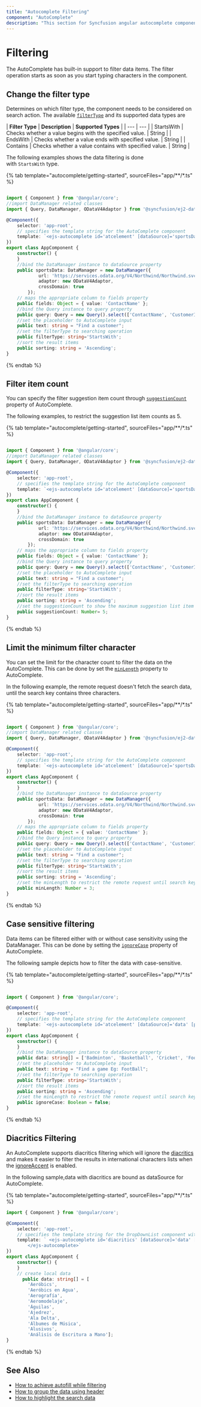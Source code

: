 ```yaml
---
title: "Autocomplete Filtering"
component: "AutoComplete"
description: "This section for Syncfusion angular autocomplete component explains the built-in filtering support with a rich set of filtering configurations."
---
```


# Filtering

The AutoComplete has built-in support to filter data items. The filter operation
starts as soon as you start typing characters in the component.

## Change the filter type

Determines on which filter type, the component needs to be considered on search action.
The available [`filterType`](../api/auto-complete/#filtertype) and its supported data types are

| **Filter Type** | **Description** | **Supported Types** |
| --- | --- |
| StartsWith | Checks whether a value begins with the specified value. | String |
| EndsWith | Checks whether a value ends with specified value. | String |
| Contains | Checks whether a value contains with specified value. | String |

The following examples shows the data filtering is done with `StartsWith` type.

{% tab template="autocomplete/getting-started", sourceFiles="app/**/*.ts"  %}

```typescript

import { Component } from '@angular/core';
//import DataManager related classes
import { Query, DataManager, ODataV4Adaptor } from '@syncfusion/ej2-data';

@Component({
    selector: 'app-root',
    // specifies the template string for the AutoComplete component
    template: `<ejs-autocomplete id='atcelement' [dataSource]='sportsData' [fields]='fields' [placeholder]='text' [query]='query' [filterType]='filterType' [sortOrder]='sorting'></ejs-autocomplete>`
})
export class AppComponent {
    constructor() {
    }
    //bind the DataManager instance to dataSource property
    public sportsData: DataManager = new DataManager({
            url: 'https://services.odata.org/V4/Northwind/Northwind.svc/Customers',
            adaptor: new ODataV4Adaptor,
            crossDomain: true
        });
    // maps the appropriate column to fields property
    public fields: Object = { value: 'ContactName' };
    //bind the Query instance to query property
    public query: Query = new Query().select(['ContactName', 'CustomerID']).take(6);
    //set the placeholder to AutoComplete input
    public text: string = "Find a customer";
    //set the filterType to searching operation
    public filterType: string='StartsWith';
    //sort the result items
    public sorting: string = 'Ascending';
}

```

{% endtab %}

## Filter item count

You can specify the filter suggestion item count through
[`suggestionCount`](../api/auto-complete/#suggestioncount) property of AutoComplete.

The following examples, to restrict the suggestion list item counts as 5.

{% tab template="autocomplete/getting-started", sourceFiles="app/**/*.ts"  %}

```typescript

import { Component } from '@angular/core';
//import DataManager related classes
import { Query, DataManager, ODataV4Adaptor } from '@syncfusion/ej2-data';

@Component({
    selector: 'app-root',
    // specifies the template string for the AutoComplete component
    template: `<ejs-autocomplete id='atcelement' [dataSource]='sportsData' [fields]='fields' [placeholder]='text' [query]='query' [filterType]='filterType' [sortOrder]='sorting' [suggestionCount]='suggestionCount'></ejs-autocomplete>`
})
export class AppComponent {
    constructor() {
    }
    //bind the DataManager instance to dataSource property
    public sportsData: DataManager = new DataManager({
            url: 'https://services.odata.org/V4/Northwind/Northwind.svc/Customers',
            adaptor: new ODataV4Adaptor,
            crossDomain: true
        });
    // maps the appropriate column to fields property
    public fields: Object = { value: 'ContactName' };
    //bind the Query instance to query property
    public query: Query = new Query().select(['ContactName', 'CustomerID']);
    //set the placeholder to AutoComplete input
    public text: string = "Find a customer";
    //set the filterType to searching operation
    public filterType: string='StartsWith';
    //sort the result items
    public sorting: string = 'Ascending';
    //set the suggestionCount to show the maximum suggestion list item
    public suggestionCount: Number= 5;
}

```

{% endtab %}

## Limit the minimum filter character

You can set the limit for the character count to filter the data on the AutoComplete. This can be done by
set the [`minLength`](../api/auto-complete/#minlength) property to AutoComplete.

In the following example, the remote request doesn't fetch the search data, until the search key contains three characters.

{% tab template="autocomplete/getting-started", sourceFiles="app/**/*.ts"  %}

```typescript

import { Component } from '@angular/core';
//import DataManager related classes
import { Query, DataManager, ODataV4Adaptor } from '@syncfusion/ej2-data';

@Component({
    selector: 'app-root',
    // specifies the template string for the AutoComplete component
    template: `<ejs-autocomplete id='atcelement' [dataSource]='sportsData' [fields]='fields' [placeholder]='text' [query]='query' [filterType]='filterType' [sortOrder]='sorting' [minLength]='minLength'></ejs-autocomplete>`
})
export class AppComponent {
    constructor() {
    }
    //bind the DataManager instance to dataSource property
    public sportsData: DataManager = new DataManager({
            url: 'https://services.odata.org/V4/Northwind/Northwind.svc/Customers',
            adaptor: new ODataV4Adaptor,
            crossDomain: true
        });
    // maps the appropriate column to fields property
    public fields: Object = { value: 'ContactName' };
    //bind the Query instance to query property
    public query: Query = new Query().select(['ContactName', 'CustomerID']);
    //set the placeholder to AutoComplete input
    public text: string = "Find a customer";
    //set the filterType to searching operation
    public filterType: string='StartsWith';
    //sort the result items
    public sorting: string = 'Ascending';
    //set the minLength to restrict the remote request until search key contains 3 characters.
    public minLength: Number = 3;
}

```

{% endtab %}

## Case sensitive filtering

Data items can be filtered either with or without case sensitivity using the DataManager.
This can be done by setting the [`ignoreCase`](../api/auto-complete/#ignorecase) property of AutoComplete.

The following sample depicts how to filter the data with case-sensitive.

{% tab template="autocomplete/getting-started", sourceFiles="app/**/*.ts"  %}

```typescript

import { Component } from '@angular/core';

@Component({
    selector: 'app-root',
    // specifies the template string for the AutoComplete component
    template: `<ejs-autocomplete id='atcelement' [dataSource]='data' [placeholder]='text' [filterType]='filterType' [sortOrder]='sorting' [ignoreCase]='ignoreCase'></ejs-autocomplete>`
})
export class AppComponent {
    constructor() {
    }
    //bind the DataManager instance to dataSource property
    public data: string[] = ['Badminton', 'Basketball', 'Cricket', 'Football', 'Golf', 'Gymnastics', 'Hockey', 'Tennis'];
    //set the placeholder to AutoComplete input
    public text: string = "Find a game Eg: FootBall";
    //set the filterType to searching operation
    public filterType: string='StartsWith';
    //sort the result items
    public sorting: string = 'Ascending';
    //set the minLength to restrict the remote request until search key contains 3 characters.
    public ignoreCase: Boolean = false;
}

```

{% endtab %}

## Diacritics Filtering

An AutoComplete supports diacritics filtering which will ignore the [diacritics](https://en.wikipedia.org/wiki/Diacritic) and
makes it easier to filter the results in international characters lists
when the [ignoreAccent](../api/auto-complete/#ignoreaccent) is enabled.

In the following sample,data with diacritics are bound as dataSource for AutoComplete.

{% tab template="autocomplete/getting-started", sourceFiles="app/**/*.ts"  %}

```typescript
import { Component } from '@angular/core';

@Component({
    selector: 'app-root',
    // specifies the template string for the DropDownList component with change event
    template: ` <ejs-autocomplete id='diacritics' [dataSource]='data' [ignoreAccent]='true' placeholder='e.g. aero'>
        </ejs-autocomplete>`
})
export class AppComponent {
    constructor() {
    }
    // create local data
      public data: string[] = [
        'Aeróbics',
        'Aeróbics en Agua',
        'Aerografía',
        'Aeromodelaje',
        'Águilas',
        'Ajedrez',
        'Ala Delta',
        'Álbumes de Música',
        'Alusivos',
        'Análisis de Escritura a Mano'];
}
```

{% endtab %}

## See Also

* [How to achieve autofill while filtering](./how-to/autofill/)
* [How to group the data using header](./grouping/)
* [How to highlight the search data](./how-to/custom-search/)